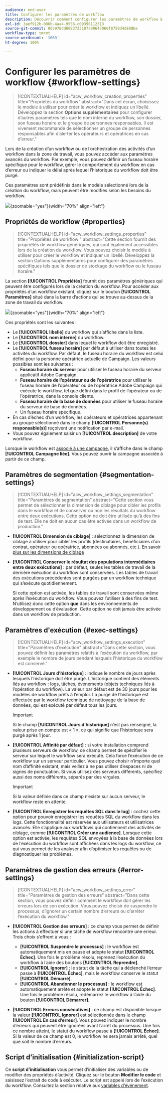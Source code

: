 ```yaml
---
audience: end-user
title: Configurer les paramètres de workflow
description: Découvrir comment configurer les paramètres de workflow à l’aide d’Adobe Campaign Web
exl-id: 3aef912b-086b-4aa4-9556-c09396112313
source-git-commit: 865978dd8083723187a90647060f8758d4d888be
workflow-type: tm+mt
source-wordcount: '1063'
ht-degree: 100%

---
```



# Configurer les paramètres de workflow {#workflow-settings}

>[!CONTEXTUALHELP]
>id="acw_workflow_creation_properties"
>title="Propriétés du workflow"
>abstract="Dans cet écran, choisissez le modèle à utiliser pour créer le workflow et indiquez un libellé. Développez la section **Options supplémentaires** pour configurer d’autres paramètres tels que le nom interne du workflow, son dossier, son fuseau horaire et le groupe de personnes responsables. Il est vivement recommandé de sélectionner un groupe de personnes responsables afin d’alerter les opérateurs et opératrices en cas d’erreur."

Lors de la création d’un workflow ou de l’orchestration des activités d’un workflow dans la zone de travail, vous pouvez accéder aux paramètres avancés du workflow. Par exemple, vous pouvez définir un fuseau horaire spécifique pour le workflow, gérer le comportement du workflow en cas d’erreur ou indiquer le délai après lequel l’historique du workflow doit être purgé.

Ces paramètres sont prédéfinis dans le modèle sélectionné lors de la création du workflow, mais peuvent être modifiés selon les besoins du workflow.

![](assets/workflow-settings-button.png){zoomable="yes"}{width="70%" align="left"}

## Propriétés de workflow  {#properties}

>[!CONTEXTUALHELP]
>id="acw_workflow_settings_properties"
>title="Propriétés de workflow "
>abstract="Cette section fournit des propriétés de workflow génériques, qui sont également accessibles lors de la création du workflow. Vous pouvez choisir le modèle à utiliser pour créer le workflow et indiquer un libellé. Développez la section Options supplémentaires pour configurer des paramètres spécifiques tels que le dossier de stockage du workflow ou le fuseau horaire."

La section **[!UICONTROL Propriétés]** fournit des paramètres génériques qui peuvent être configurés lors de la création du workflow. Pour accéder aux propriétés d’un workflow existant, cliquez sur le bouton **[!UICONTROL Paramètres]** situé dans la barre d’actions qui se trouve au-dessus de la zone de travail du workflow.


![](assets/workflow-settings.png){zoomable="yes"}{width="70%" align="left"}


Ces propriétés sont les suivantes :

* Le **[!UICONTROL libellé]** du workflow qui s’affiche dans la liste.
* Le **[!UICONTROL nom interne]** du workflow.
* Le **[!UICONTROL dossier]** dans lequel le workflow doit être enregistré.
* Le **[!UICONTROL fuseau horaire]** par défaut à utiliser dans toutes les activités du workflow. Par défaut, le fuseau horaire du workflow est celui défini pour la personne opératrice actuelle de Campaign.
Les valeurs possibles sont les suivantes :
   * **Fuseau horaire du serveur** pour utiliser le fuseau horaire du serveur applicatif Adobe Campaign.
   * **Fuseau horaire de l’opérateur ou de l’opératrice** pour utiliser le fuseau horaire de l’opérateur ou de l’opératrice Adobe Campaign qui exécute le workflow, tel que défini dans le profil de l’opérateur ou de l’opératrice, dans la console cliente.
   * **Fuseau horaire de la base de données** pour utiliser le fuseau horaire du serveur de base de données.
   * Un fuseau horaire spécifique.
* En cas d’échec d’un workflow, les opérateurs et opératrices appartenant au groupe sélectionné dans le champ **[!UICONTROL Personne(s) responsable(s)]** reçoivent une notification par e-mail.
* Vous pouvez également saisir un **[!UICONTROL description]** de votre workflow.

Lorsque le workflow est [associé à une campagne](create-workflow.md), il s’affiche dans le champ **[!UICONTROL Campagne liée]**. Vous pouvez ouvrir la campagne associée à partir de ce champ.


## Paramètres de segmentation  {#segmentation-settings}

>[!CONTEXTUALHELP]
>id="acw_workflow_settings_segmentation"
>title="Paramètres de segmentation"
>abstract="Cette section vous permet de sélectionner la dimension de ciblage pour cibler les profils dans le workflow et de conserver ou non les résultats du workflow entre deux exécutions. Cette option ne doit être utilisée qu’à des fins de test. Elle ne doit en aucun cas être activée dans un workflow de production."

* **[!UICONTROL Dimension de ciblage]** : sélectionnez la dimension de ciblage à utiliser pour cibler les profils (destinataires, bénéficiaires d’un contrat, opérateur ou opératrice, abonnées ou abonnés, etc.). [En savoir plus sur les dimensions de ciblage](../audience/targeting-dimensions.md)

* **[!UICONTROL Conserver le résultat des populations intermédiaires entre deux exécutions]** : par défaut, seules les tables de travail de la dernière exécution du workflow sont conservées. Les tables de travail des exécutions précédentes sont purgées par un workflow technique qui s’exécute quotidiennement.

  Si cette option est activée, les tables de travail sont conservées même après l’exécution du workflow. Vous pouvez l’utiliser à des fins de test. N’utilisez donc cette option **que** dans les environnements de développement ou d’évaluation. Cette option ne doit jamais être activée dans un workflow de production.

## Paramètres d&#39;exécution  {#exec-settings}

>[!CONTEXTUALHELP]
>id="acw_workflow_settings_execution"
>title="Paramètres d&#39;exécution"
>abstract="Dans cette section, vous pouvez définir les paramètres relatifs à l’exécution du workflow, par exemple le nombre de jours pendant lesquels l’historique du workflow est conservé."

* **[!UICONTROL Jours d’historique]** : indique le nombre de jours après lesquels l’historique doit être purgé. L’historique contient des éléments liés au workflow : logs, tâches, événements (objets techniques liés à l’opération du workflow). La valeur par défaut est de 30 jours pour les modèles de workflow prêts à l’emploi. La purge de l’historique est effectuée par le workflow technique de nettoyage de la base de données, qui est exécuté par défaut tous les jours.

  >[!IMPORTANT]
  >
  >Si le champ **[!UICONTROL Jours d’historique]** n’est pas renseigné, la valeur prise en compte est « 1 », ce qui signifie que l’historique sera purgé après 1 jour.

* **[!UICONTROL Affinité par défaut]** : si votre installation comprend plusieurs serveurs de workflow, ce champ permet de spécifier le serveur sur lequel le workflow sera exécuté. Cela force l’exécution de ce workflow sur un serveur particulier. Vous pouvez choisir n’importe quel nom d’affinité existant, mais veillez à ne pas utiliser d’espaces ni de signes de ponctuation. Si vous utilisez des serveurs différents, spécifiez aussi des noms différents, séparés par des virgules.

  >[!IMPORTANT]
  >
  >Si la valeur définie dans ce champ n’existe sur aucun serveur, le workflow reste en attente.


* **[!UICONTROL Enregistrer les requêtes SQL dans le log]** : cochez cette option pour pouvoir enregistrer les requêtes SQL du workflow dans les logs. Cette fonctionnalité est réservée aux utilisateurs et utilisatrices avancés. Elle s’applique aux workflows qui contiennent des activités de ciblage, comme **[!UICONTROL Créer une audience]**. Lorsque cette option est activée, les requêtes SQL envoyées à la base de données lors de l’exécution du workflow sont affichées dans les logs du workflow, ce qui vous permet de les analyser afin d’optimiser les requêtes ou de diagnostiquer les problèmes.

## Paramètres de gestion des erreurs  {#error-settings}

>[!CONTEXTUALHELP]
>id="acw_workflow_settings_error"
>title="Paramètres de gestion des erreurs"
>abstract="Dans cette section, vous pouvez définir comment le workflow doit gérer les erreurs lors de son exécution. Vous pouvez choisir de suspendre le processus, d’ignorer un certain nombre d’erreurs ou d’arrêter l’exécution du workflow."

* **[!UICONTROL Gestion des erreurs]** : ce champ vous permet de définir les actions à effectuer si une tâche de workflow rencontre une erreur. Trois choix s’offrent à vous :

   * **[!UICONTROL Suspendre le processus]** : le workflow est automatiquement mis en pause et adopte le statut **[!UICONTROL Échec]**. Une fois le problème résolu, reprenez l’exécution du workflow à l’aide des boutons **[!UICONTROL Reprendre]**.
   * **[!UICONTROL Ignorer]** : le statut de la tâche qui a déclenché l’erreur passe à **[!UICONTROL Échec]**, mais le workflow conserve le statut **[!UICONTROL Démarré]**.<!-- TO ADD ONCE SCHEUDLER IS AVAILABLE This configuration is relevant for recurring tasks: if the branch includes a scheduler, it will start normally next time the workflow is executed.-->
   * **[!UICONTROL Abandonner le processus]** : le workflow est automatiquement arrêté et adopte le statut **[!UICONTROL Échec]**. Une fois le problème résolu, redémarrez le workflow à l’aide du bouton **[!UICONTROL Démarrer]**.

* **[!UICONTROL Erreurs consécutives]** : ce champ est disponible lorsque la valeur **[!UICONTROL Ignorer]** est sélectionnée dans le champ **[!UICONTROL En cas d’erreur]**. Vous pouvez indiquer le nombre d’erreurs qui peuvent être ignorées avant l’arrêt du processus. Une fois ce nombre atteint, le statut du workflow passe à **[!UICONTROL Échec]**. Si la valeur de ce champ est 0, le workflow ne sera jamais arrêté, quel que soit le nombre d’erreurs.

## Script d’initialisation {#initialization-script}

Ce **script d’initialisation** vous permet d’initialiser des variables ou de modifier des propriétés d’activité. Cliquez sur le bouton **Modifier le code** et saisissez l’extrait de code à exécuter. Le script est appelé lors de l’exécution du workflow. Consultez la section relative aux [variables d’événement](../workflows/event-variables.md).

